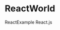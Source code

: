 # ReactWorld
ReactExample
React.js 
<html>
<body>
<script>
      Let a = 2;
      Let a = 4;
  sum = a + b;
  console.log(sum);
      
</script>
</body>
</html>
